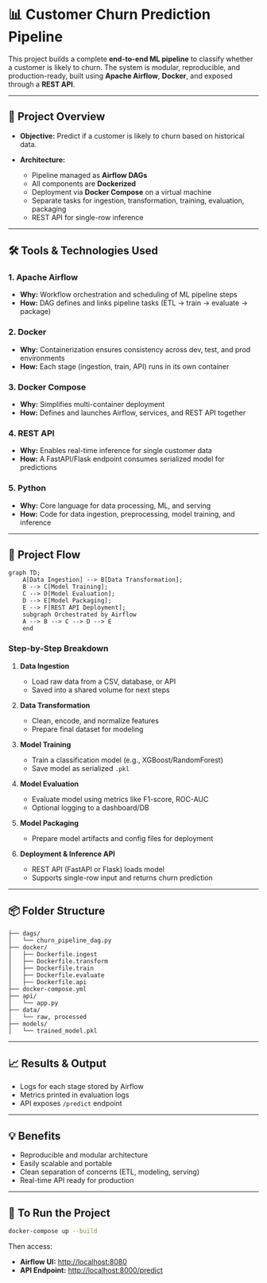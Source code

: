 # 📊 Customer Churn Prediction Pipeline

This project builds a complete **end-to-end ML pipeline** to classify whether a customer is likely to churn. The system is modular, reproducible, and production-ready, built using **Apache Airflow**, **Docker**, and exposed through a **REST API**.

---

## 🚀 Project Overview

* **Objective:** Predict if a customer is likely to churn based on historical data.
* **Architecture:**

  * Pipeline managed as **Airflow DAGs**
  * All components are **Dockerized**
  * Deployment via **Docker Compose** on a virtual machine
  * Separate tasks for ingestion, transformation, training, evaluation, packaging
  * REST API for single-row inference

---

## 🛠️ Tools & Technologies Used

### 1. Apache Airflow

* **Why:** Workflow orchestration and scheduling of ML pipeline steps
* **How:** DAG defines and links pipeline tasks (ETL → train → evaluate → package)

### 2. Docker

* **Why:** Containerization ensures consistency across dev, test, and prod environments
* **How:** Each stage (ingestion, train, API) runs in its own container

### 3. Docker Compose

* **Why:** Simplifies multi-container deployment
* **How:** Defines and launches Airflow, services, and REST API together

### 4. REST API

* **Why:** Enables real-time inference for single customer data
* **How:** A FastAPI/Flask endpoint consumes serialized model for predictions

### 5. Python

* **Why:** Core language for data processing, ML, and serving
* **How:** Code for data ingestion, preprocessing, model training, and inference

---

## 🔄 Project Flow

```mermaid
graph TD;
    A[Data Ingestion] --> B[Data Transformation];
    B --> C[Model Training];
    C --> D[Model Evaluation];
    D --> E[Model Packaging];
    E --> F[REST API Deployment];
    subgraph Orchestrated by Airflow
    A --> B --> C --> D --> E
    end
```

### Step-by-Step Breakdown

1. **Data Ingestion**

   * Load raw data from a CSV, database, or API
   * Saved into a shared volume for next steps

2. **Data Transformation**

   * Clean, encode, and normalize features
   * Prepare final dataset for modeling

3. **Model Training**

   * Train a classification model (e.g., XGBoost/RandomForest)
   * Save model as serialized `.pkl`

4. **Model Evaluation**

   * Evaluate model using metrics like F1-score, ROC-AUC
   * Optional logging to a dashboard/DB

5. **Model Packaging**

   * Prepare model artifacts and config files for deployment

6. **Deployment & Inference API**

   * REST API (FastAPI or Flask) loads model
   * Supports single-row input and returns churn prediction

---

## 📦 Folder Structure

```
├── dags/
│   └── churn_pipeline_dag.py
├── docker/
│   ├── Dockerfile.ingest
│   ├── Dockerfile.transform
│   ├── Dockerfile.train
│   ├── Dockerfile.evaluate
│   ├── Dockerfile.api
├── docker-compose.yml
├── api/
│   └── app.py
├── data/
│   └── raw, processed
├── models/
│   └── trained_model.pkl
```

---

## 📈 Results & Output

* Logs for each stage stored by Airflow
* Metrics printed in evaluation logs
* API exposes `/predict` endpoint

---

## 💡 Benefits

* Reproducible and modular architecture
* Easily scalable and portable
* Clean separation of concerns (ETL, modeling, serving)
* Real-time API ready for production

---

## 📌 To Run the Project

```bash
docker-compose up --build
```

Then access:

* **Airflow UI:** [http://localhost:8080](http://localhost:8080)
* **API Endpoint:** [http://localhost:8000/predict](http://localhost:8000/predict)
